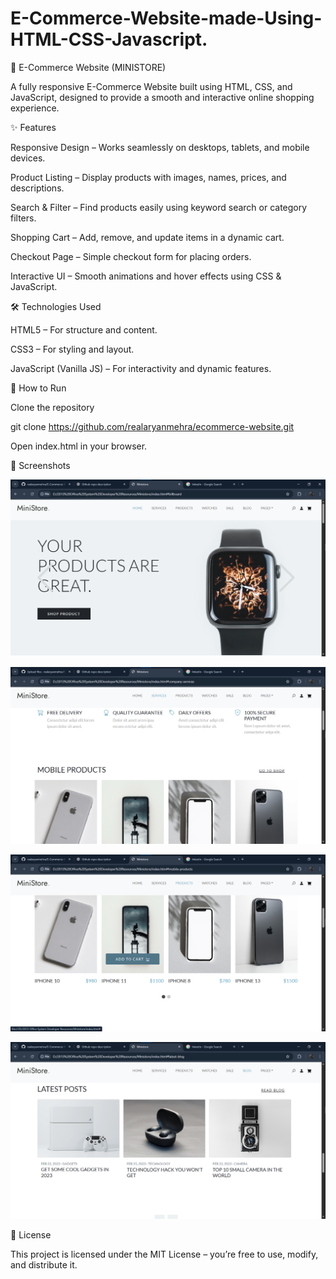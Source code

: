 # E-Commerce-Website-made-Using-HTML-CSS-Javascript.
🛒 E-Commerce Website (MINISTORE)

A fully responsive E-Commerce Website built using HTML, CSS, and JavaScript, designed to provide a smooth and interactive online shopping experience.

✨ Features

Responsive Design – Works seamlessly on desktops, tablets, and mobile devices.

Product Listing – Display products with images, names, prices, and descriptions.

Search & Filter – Find products easily using keyword search or category filters.

Shopping Cart – Add, remove, and update items in a dynamic cart.

Checkout Page – Simple checkout form for placing orders.

Interactive UI – Smooth animations and hover effects using CSS & JavaScript.

🛠️ Technologies Used

HTML5 – For structure and content.

CSS3 – For styling and layout.

JavaScript (Vanilla JS) – For interactivity and dynamic features.


🚀 How to Run

Clone the repository

git clone https://github.com/realaryanmehra/ecommerce-website.git


Open index.html in your browser.

📸 Screenshots

![Homepage Screenshot](ss/home.png)

![Services Screenshot](ss/services.png)

![Products Screenshot](ss/products.png)

![Blog Screenshot](ss/blog.png)





📜 License

This project is licensed under the MIT License – you’re free to use, modify, and distribute it.
